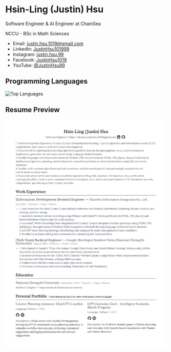 # Hsin-Ling (Justin) Hsu

Software Engineer & AI Engineer at ChainSea

NCCU - BSc in Math Sciences

- Email: [justin.hsu.1019@gmail.com](mailto:justin.hsu.1019@gmail.com)
- LinkedIn: [JustinHsu101999](https://www.linkedin.com/in/justinhsu101999/)
- Instagram: [justin.hsu.99](https://www.instagram.com/justin.hsu.99/)
- Facebook: [JustinHsu1019](https://www.facebook.com/JustinHsu1019/)
- YouTube: [@JustinHsu99](https://www.youtube.com/@JustinHsu99)

## Programming Languages

<p>
  <img src="https://justinhsu-stats.vercel.app/api/top-langs/?username=JustinHsu1019&hide=html" alt="Top Languages" />
</p>

## Resume Preview

<a href="https://github.com/JustinHsu1019/JustinHsu1019/raw/main/JustinHsu_Resume.pdf">
  <img src="https://github.com/JustinHsu1019/JustinHsu1019/raw/main/JustinHsu_Resume.png" alt="Justin Hsu Resume Preview" width="600px" />
</a>
